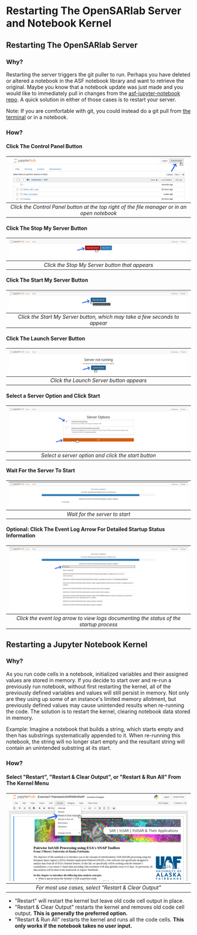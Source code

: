 # Restarting The OpenSARlab Server and Notebook Kernel

## Restarting The OpenSARlab Server
### Why?
Restarting the server triggers the git puller to run. Perhaps you have deleted or altered a notebook in the ASF notebook library and want to retrieve the original. Maybe you know that a notebook update was just made and you would like to immediately pull in changes from the [asf-jupyter-notebook repo](https://github.com/asfadmin/asf-jupyter-notebooks). A quick solution in either of those cases is to restart your server.

Note: If you are comfortable with git, you could instead do a git pull from 
[the terminal](OpenSARlab_terminal.md) or in a notebook. 

### How?
#### Click The Control Panel Button

| ![Click the Control Panel button](assets/control_panel.png) | 
|:-------------:|
| *Click the Control Panel button at the top right of the file manager or in an open notebook* |

#### Click The Stop My Server Button

| ![Click the Stop My Server button](assets/stop_my_server.png) | 
|:-------------:|
| *Click the Stop My Server button that appears* |

#### Click The Start My Server Button

| ![Click the Start My Server button](assets/start_my_server.png) | 
|:-------------:|
| *Click the Start My Server button, which may take a few seconds to appear* |

#### Click The Launch Server Button

| ![Click the Launch Server button](assets/launch_server.png) | 
|:-------------:|
| *Click the Launch Server button appears* |

#### Select a Server Option and Click Start

| ![Select a server option and click the start button](assets/server_options.png) | 
|:-------------:|
| *Select a server option and click the start button* |

#### Wait For the Server To Start

| ![Wait for the server to start](assets/server_status.png) | 
|:-------------:|
| *Wait for the server to start* |

#### Optional: Click The Event Log Arrow For Detailed Startup Status Information

| ![Click the event log arrow](assets/event_log.png) | 
|:-------------:|
| *Click the event log arrow to view logs documenting the status of the startup process* |

## Restarting a Jupyter Notebook Kernel
### Why?
As you run code cells in a notebook, initialized variables and their assigned values are stored in memory. If you decide to start over and re-run a previously run notebook, without first restarting the kernel, all of the previously defined variables and values will still persist in memory. Not only are they using up some of an instance's limited memory allotment, but previously defined values may cause unintended results when re-running the code. The solution is to restart the kernel, clearing notebook data stored in memory.

Example: Imagine a notebook that builds a string, which starts empty and then has substrings systematically appended to it. When re-running this notebook, the string will no longer start empty and the resultant string will contain an unintended substring at its start.

### How?
#### Select "Restart", "Restart & Clear Output", or "Restart & Run All" From The Kernel Menu

| ![Select restart and clear all from the kernel menu](assets/restart_clear_all.png) | 
|:-------------:|
| *For most use cases, select "Restart & Clear Output"* |

- "Restart" will restart the kernel but leave old code cell output in place.
- "Restart & Clear Output" restarts the kernel and removes old code cell output. **This is generally the preferred option.**
- "Restart & Run All" restarts the kernel and runs all the code cells. **This only works if the notebook takes no user input.**